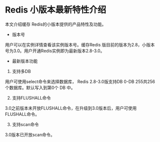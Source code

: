 # Redis 小版本最新特性介绍

本文介绍缓存 Redis的小版本提供的产品特性及功能。

- 版本号

用户可以在实例详情查看该实例版本号。缓存Redis 版目前的版本为2.8，小版本号为3.0。用户开通Redis实例即为最新版本2.8-3.0。

- 最新版本功能
1.   支持多DB

用户可使用select命令来选择数据库， Redis 2.8-3.0版支持DB 0-DB 255共256个数据库。默认写入到第0个 DB 中。


2.   支持FLUSHALL命令

3.0之前版本未开放FLUSHALL命令，在升级到3.0版本后，用户可使用FLUSHALL命令。



 3.  支持scan命令

3.0版本已开放scan命令。

